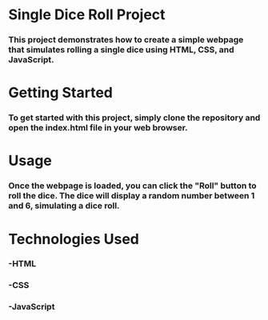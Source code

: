 # Single Dice Roll Project
### This project demonstrates how to create a simple webpage that simulates rolling a single dice using HTML, CSS, and JavaScript.
# Getting Started
### To get started with this project, simply clone the repository and open the index.html file in your web browser.
# Usage
### Once the webpage is loaded, you can click the "Roll" button to roll the dice. The dice will display a random number between 1 and 6, simulating a dice roll.
# Technologies Used
### -HTML
### -CSS
### -JavaScript